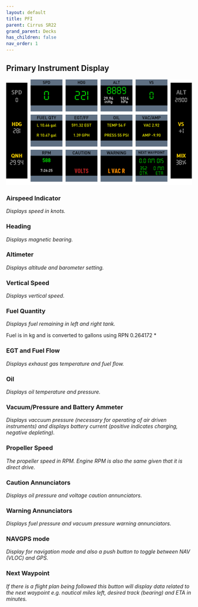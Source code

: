 ```yaml
---
layout: default
title: PFI
parent: Cirrus SR22
grand_parent: Decks
has_children: false
nav_order: 1
---
```



## Primary Instrument Display

![](../../assets/images/pfi.png)


### Airspeed Indicator
*Displays speed in knots.*

### Heading
*Displays magnetic bearing.*

### Altimeter
*Displays altitude and barometer setting.*

### Vertical Speed
*Displays vertical speed.*

### Fuel Quantity
*Displays fuel remaining in left and right tank.*

Fuel is in kg and is converted to gallons using RPN 0.264172 *

### EGT and Fuel Flow
*Displays exhaust gas temperature and fuel flow.*

### Oil
*Displays oil temperature and pressure.*

### Vacuum/Pressure and Battery Ammeter
*Displays vaccuum pressure (necessary for operating of air driven instruments) and displays battery current (positive indicates charging, negative depleting).*

### Propeller Speed
*The propeller speed in RPM. Engine RPM is also the same given that it is direct drive.*

### Caution Annunciators
*Displays oil pressure and voltage caution annunciators.*

### Warning Annunciators
*Displays fuel pressure and vacuum pressure warning annunciators.*

### NAVGPS mode
*Display for navigation mode and also a push button to toggle between NAV (VLOC) and GPS.*

### Next Waypoint
*If there is a flight plan being followed this button will display data related to the next waypoint e.g. nautical miles left, desired track (bearing) and ETA in minutes.* 